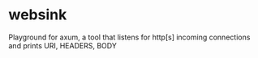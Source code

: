 # websink #
Playground for axum, a tool that listens for http[s] incoming connections and prints URI, HEADERS, BODY
